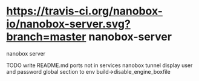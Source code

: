 https://travis-ci.org/nanobox-io/nanobox-server.svg?branch=master
nanobox-server
==============

nanobox server

TODO
write README.md
ports not in services
nanobox tunnel display user and password
global section to env
build->disable_engine_boxfile
